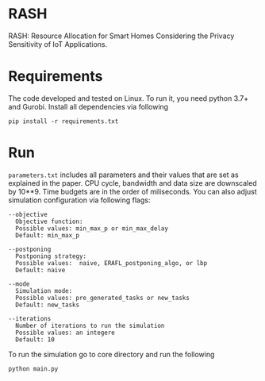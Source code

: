 # RASH

RASH: Resource Allocation for Smart Homes Considering the Privacy Sensitivity of IoT Applications.


# Requirements
The code developed and tested on Linux. To run it, you need python 3.7+ and Gurobi.
Install all dependencies via following
```
pip install -r requirements.txt
```

# Run 
```parameters.txt``` includes all parameters and their values that are set as explained in the paper. CPU cycle, bandwidth and data size are downscaled by 10**9. Time budgets are in the order of miliseconds. You can also adjust simulation configuration via following flags:

```
--objective
  Objective function:
  Possible values: min_max_p or min_max_delay
  Default: min_max_p

--postponing
  Postponing strategy:
  Possible values:  naive, ERAFL_postponing_algo, or lbp
  Default: naive

--mode
  Simulation mode:
  Possible values: pre_generated_tasks or new_tasks
  Default: new_tasks

--iterations
  Number of iterations to run the simulation
  Possible values: an integere
  Default: 10
```

To run the simulation go to core directory and run the following
```
python main.py
```
